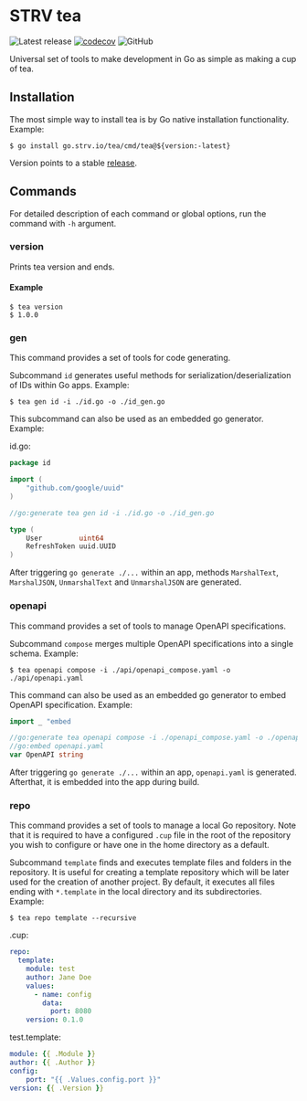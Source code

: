 # STRV tea

![Latest release][release]
[![codecov][codecov-img]][codecov]
![GitHub][license]

Universal set of tools to make development in Go as simple as making a cup of tea.

## Installation
The most simple way to install tea is by Go native installation functionality. Example:
```shell
$ go install go.strv.io/tea/cmd/tea@${version:-latest}
```
Version points to a stable [release](https://github.com/strvcom/strv-backend-go-tea/releases).

## Commands
For detailed description of each command or global options, run the command with `-h` argument.

### version
Prints tea version and ends.

#### Example
```shell
$ tea version
$ 1.0.0
```

### gen
This command provides a set of tools for code generating.

Subcommand `id` generates useful methods for serialization/deserialization of IDs within Go apps. Example:
```shell
$ tea gen id -i ./id.go -o ./id_gen.go
```

This subcommand can also be used as an embedded go generator. Example:

id.go:
```go
package id

import (
	"github.com/google/uuid"
)

//go:generate tea gen id -i ./id.go -o ./id_gen.go

type (
	User         uint64
	RefreshToken uuid.UUID
)
```
After triggering `go generate ./...` within an app, methods `MarshalText`, `MarshalJSON`, `UnmarshalText` and `UnmarshalJSON` are generated.

### openapi
This command provides a set of tools to manage OpenAPI specifications.

Subcommand `compose` merges multiple OpenAPI specifications into a single schema. Example:
```shell
$ tea openapi compose -i ./api/openapi_compose.yaml -o ./api/openapi.yaml
```

This command can also be used as an embedded go generator to embed OpenAPI specification. Example:

```go
import _ "embed

//go:generate tea openapi compose -i ./openapi_compose.yaml -o ./openapi.yaml
//go:embed openapi.yaml
var OpenAPI string
```
After triggering `go generate ./...` within an app, `openapi.yaml` is generated. Afterthat, it is embedded into the app during build.

### repo
This command provides a set of tools to manage a local Go repository. Note that it is required to have a configured `.cup` file in the root of the repository
you wish to configure or have one in the home directory as a default.

Subcommand `template` finds and executes template files and folders in the repository. It is useful for creating a template repository
which will be later used for the creation of another project.
By default, it executes all files ending with `*.template` in the local directory and its subdirectories. Example:
```shell
$ tea repo template --recursive
```
.cup:
```yaml
repo:
  template:
    module: test
    author: Jane Doe
    values:
      - name: config
        data:
          port: 8080
    version: 0.1.0
```
test.template:
```yaml
module: {{ .Module }}
author: {{ .Author }}
config:
    port: "{{ .Values.config.port }}"
version: {{ .Version }}
```

[release]: https://img.shields.io/github/v/release/strvcom/strv-backend-go-tea
[codecov]: https://codecov.io/gh/strvcom/strv-backend-go-tea
[codecov-img]: https://codecov.io/gh/strvcom/strv-backend-go-tea/branch/master/graph/badge.svg?token=A7QFX32CFF
[license]: https://img.shields.io/github/license/strvcom/strv-backend-go-tea
